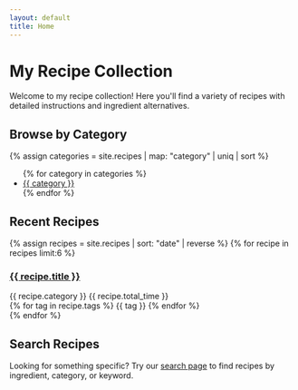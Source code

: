 ```yaml
---
layout: default
title: Home
---
```


# My Recipe Collection

Welcome to my recipe collection! Here you'll find a variety of recipes with detailed instructions and ingredient alternatives.

## Browse by Category

{% assign categories = site.recipes | map: "category" | uniq | sort %}
<ul class="category-list">
  {% for category in categories %}
    <li><a href="{{ '/categories/' | append: category | downcase | relative_url }}">{{ category }}</a></li>
  {% endfor %}
</ul>

## Recent Recipes

<div class="recipe-grid">
  {% assign recipes = site.recipes | sort: "date" | reverse %}
  {% for recipe in recipes limit:6 %}
    <div class="recipe-card">
      <h3><a href="{{ recipe.url | relative_url }}">{{ recipe.title }}</a></h3>
      <div class="recipe-meta">
        <span class="category">{{ recipe.category }}</span>
        <span class="time">{{ recipe.total_time }}</span>
      </div>
      <div class="tags">
        {% for tag in recipe.tags %}
          <span class="tag">{{ tag }}</span>
        {% endfor %}
      </div>
    </div>
  {% endfor %}
</div>

## Search Recipes

Looking for something specific? Try our [search page](/search/) to find recipes by ingredient, category, or keyword.
